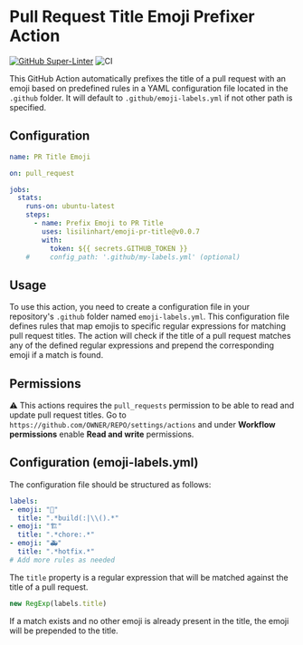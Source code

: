 # Pull Request Title Emoji Prefixer Action

[![GitHub Super-Linter](https://github.com/lisilinhart/emoji-pr-title/actions/workflows/linter.yml/badge.svg)](https://github.com/super-linter/super-linter)
![CI](https://github.com/lisilinhart/emoji-pr-title/actions/workflows/ci.yml/badge.svg)

This GitHub Action automatically prefixes the title of a pull request with an 
emoji based on predefined rules in a YAML configuration file located in the `.github` folder. 
It will default to `.github/emoji-labels.yml` if not other path is specified.

## Configuration

```yaml 
name: PR Title Emoji

on: pull_request

jobs:
  stats:
    runs-on: ubuntu-latest
    steps:
      - name: Prefix Emoji to PR Title       
        uses: lisilinhart/emoji-pr-title@v0.0.7
        with:
          token: ${{ secrets.GITHUB_TOKEN }}
    #     config_path: '.github/my-labels.yml' (optional)
```

## Usage

To use this action, you need to create a configuration file in your repository's `.github` folder 
named `emoji-labels.yml`. This configuration file defines rules that map emojis to specific regular 
expressions for matching pull request titles. The action will check if the title of a pull request 
matches any of the defined regular expressions and prepend the corresponding emoji if a match is found.

## Permissions

⚠️ This actions requires the `pull_requests` permission to be able to read and update pull request 
titles. Go to `https://github.com/OWNER/REPO/settings/actions` and under **Workflow permissions** 
enable **Read and write** permissions.


## Configuration (emoji-labels.yml)

The configuration file should be structured as follows:

```yaml
labels:
- emoji: "🔨"
  title: ".*build(:|\\().*"
- emoji: "🏗️"
  title: ".*chore:.*"
- emoji: "🚑"
  title: ".*hotfix.*"
# Add more rules as needed
```

The `title` property is a regular expression that will be matched against the title of a pull request.

```js
new RegExp(labels.title)
```

If a match exists and no other emoji is already present in the title, the emoji will be prepended to the
title.
